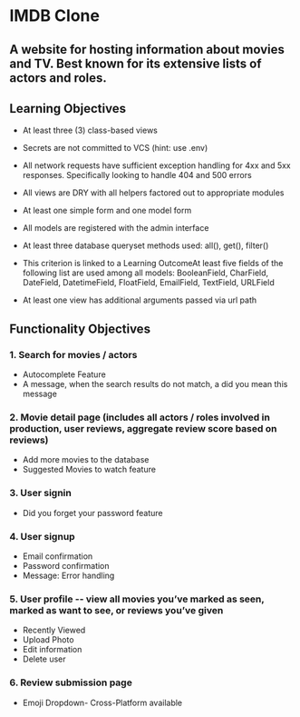 # IMDB Clone

## A website for hosting information about movies and TV. Best known for its extensive lists of actors and roles.

## Learning Objectives

* At least three (3) class-based views

* Secrets are not committed to VCS (hint: use .env)

* All network requests have sufficient exception handling for 4xx and 5xx responses. Specifically looking to handle 404 and 500 errors

* All views are DRY with all helpers factored out to appropriate modules

* At least one simple form and one model form

* All models are registered with the admin interface

* At least three database queryset methods used: all(), get(), filter()

* This criterion is linked to a Learning OutcomeAt least five fields of the following list are used among all models: BooleanField, CharField, DateField, DatetimeField, FloatField, EmailField, TextField, URLField

* At least one view has additional arguments passed via url path

## Functionality Objectives
### 1. Search for movies / actors 

 * Autocomplete Feature
 * A message, when the search results do not match, a did you mean this message

### 2. Movie detail page (includes all actors / roles involved in production, user reviews, aggregate review score based on reviews)

* Add more movies to the database
* Suggested Movies to watch feature

### 3. User signin

* Did you forget your password feature

### 4. User signup

* Email confirmation 
* Password confirmation
* Message: Error handling

### 5. User profile -- view all movies you’ve marked as seen, marked as want to see, or reviews you’ve given

* Recently Viewed
* Upload Photo
* Edit information
* Delete user

### 6. Review submission page

* Emoji Dropdown- Cross-Platform available